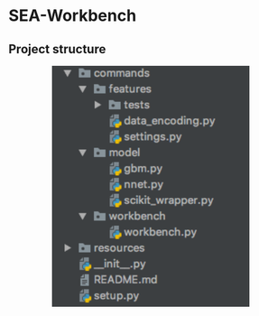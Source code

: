 # SEA-Workbench

## Project structure

<p align="center">
  <img src="./resources/project_tree.png" width="350" title="hover text">
</p>

### 
